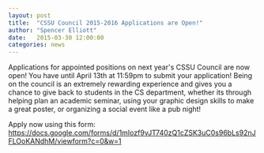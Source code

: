 ```yaml
---
layout: post
title:  "CSSU Council 2015-2016 Applications are Open!"
author: "Spencer Elliott"
date:   2015-03-30 12:00:00
categories: news
---
```


Applications for appointed positions on next year's CSSU Council are now open! You have until April 13th at 11:59pm to submit your application!
Being on the council is an extremely rewarding experience and gives you a chance to give back to students in the CS department, whether its through helping plan an academic seminar, using your graphic design skills to make a great poster, or organizing a social event like a pub night!

Apply now using this form: <https://docs.google.com/forms/d/1mIozf9vJT740zQ1cZSK3uC0s96bLs92nJFLOoKANdhM/viewform?c=0&w=1>
